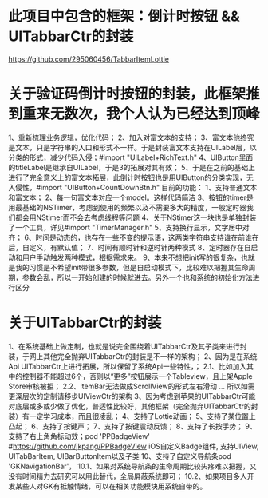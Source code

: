 #  此项目中包含的框架：倒计时按钮  && UITabbarCtr的封装

https://github.com/295060456/TabbarItemLottie
# 关于验证码倒计时按钮的封装，此框架推到重来无数次，我个人认为已经达到顶峰
1、重新梳理业务逻辑，优化代码；
2、加入对富文本的支持；
3、富文本他终究是文本，只是字符串的入口和形式不一样。于是封装富文本支持在UILabel层，以分类的形式，减少代码入侵；#import "UILabel+RichText.h"
4、UIButton里面的titleLabel是继承自UILabel，于是3的拓展对其有效；
5、于是在之前的基础上进行了完全意义上的富文本拓展，此倒计时按钮也是用UIButton的分类实现，无入侵性，#import "UIButton+CountDownBtn.h"
目前的功能：
1、支持普通文本和富文本；
2、每一句富文本对应一个model。这样代码简洁
3、按钮的timer是用最基础的NSTimer，考虑到使用的频繁以及不需要多大的精度，一般定时器我们都会用NStimer而不会去考虑线程等问题
4、关于NStimer这一块也是单独封装了一个工具，详见#import "TimerManager.h"
5、支持换行显示，文字居中对齐；
6、时间是动态的，也存在一些不变的提示语，这两类字符串支持谁在前谁在后，自定义，有默认值；
7、时间有顺时针和逆时针两种模式
8、定时器存在自启动和用户手动触发两种模式，根据需求来。
9、本来不想把init写的很复杂，也就是我的习惯是不希望init带很多参数，但是自启动模式下，比较难以把握其生命周期，参数会乱，所以一开始创建的时候就进去。另外一个也和系统的初始化方法进行区分
# 关于UITabbarCtr的封装
1、在系统基础上做定制，也就是说完全围绕着UITabbarCtr及其子类来进行封装，于网上其他完全抛弃UITabbarCtr的封装是不一样的架构；
2、因为是在系统Api UITabbarCtr上进行拓展，所以保留了系统Api一些特性，；
    2.1、比如加入其中的控制器不能超过6个，否则以“更多”按钮展示一个Tableview，且上架Apple Store审核被拒；
    2.2、itemBar无法做成ScrollView的形式左右滑动
    ...
    所以如需更深层次的定制请移步UIViewCtr的架构
3、因为考虑到苹果的UITabbarCtr可能对底层或多或少做了优化，普适性比较好，其他框架（完全抛弃UITabbarCtr的封装）有一定学习成本，而且很凌乱；
4、支持了Lottie动画；
5、支持了某位置上凸起；
6、支持了按键声；
7、支持了按键震动反馈；
8、支持了长按手势；
9、支持了右上角角标动效；pod 'PPBadgeView' #https://github.com/jkpang/PPBadgeView iOS自定义Badge组件, 支持UIView, UITabBarItem, UIBarButtonItem以及子类
10、支持了自定义导航条pod 'GKNavigationBar'，
    10.1、如果对系统导航条的生命周期比较头疼难以把握，又没有时间精力去研究可以用此替代，全局屏蔽系统即可；
    10.2、如果项目多人开发某些人对GK有抵触情绪，可以在相关功能模块用系统自带的。


